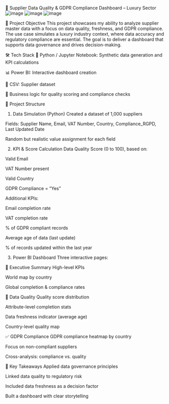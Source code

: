 🧾 Supplier Data Quality & GDPR Compliance Dashboard – Luxury Sector
![image](https://github.com/user-attachments/assets/59b164ec-01dc-409c-af15-aa1e468227d1)
![image](https://github.com/user-attachments/assets/c2fcfd06-7d82-4761-a4eb-e1cf0fbc3ba6)
![image](https://github.com/user-attachments/assets/89d1baaa-12a0-4a9b-bb2d-c1af971ba947)

📌 Project Objective
This project showcases my ability to analyze supplier master data with a focus on data quality, freshness, and GDPR compliance.
The use case simulates a luxury industry context, where data accuracy and regulatory compliance are essential. The goal is to deliver a dashboard that supports data governance and drives decision-making.

🛠️ Tech Stack
🐍 Python / Jupyter Notebook: Synthetic data generation and KPI calculations

📊 Power BI: Interactive dashboard creation

💾 CSV: Supplier dataset

🧠 Business logic for quality scoring and compliance checks

🧱 Project Structure
1. Data Simulation (Python)
Created a dataset of 1,000 suppliers

Fields: Supplier Name, Email, VAT Number, Country, Compliance_RGPD, Last Updated Date

Random but realistic value assignment for each field

2. KPI & Score Calculation
Data Quality Score (0 to 100), based on:

Valid Email

VAT Number present

Valid Country

GDPR Compliance = “Yes”

Additional KPIs:

Email completion rate

VAT completion rate

% of GDPR compliant records

Average age of data (last update)

% of records updated within the last year

3. Power BI Dashboard
Three interactive pages:

🧭 Executive Summary
High-level KPIs

World map by country

Global completion & compliance rates

🧪 Data Quality
Quality score distribution

Attribute-level completion stats

Data freshness indicator (average age)

Country-level quality map

✅ GDPR Compliance
GDPR compliance heatmap by country

Focus on non-compliant suppliers

Cross-analysis: compliance vs. quality

🎯 Key Takeaways
Applied data governance principles

Linked data quality to regulatory risk

Included data freshness as a decision factor

Built a dashboard with clear storytelling

